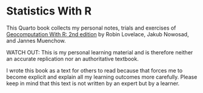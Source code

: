 
<!-- README.md is generated from README.Rmd. Please edit that file -->

# Statistics With R

<!-- badges: start -->

<!-- badges: end -->

This Quarto book collects my personal notes, trials and exercises of
[Geocomputation With R: 2nd
edition](https://www.amazon.com/Geocomputation-Chapman-Hall-Robin-Lovelace/dp/1032248882/)
by Robin Lovelace, Jakub Nowosad, and Jannes Muenchow.

WATCH OUT: This is my personal learning material and is therefore
neither an accurate replication nor an authoritative textbook.

I wrote this book as a text for others to read because that forces me to
become explicit and explain all my learning outcomes more carefully.
Please keep in mind that this text is not written by an expert but by a
learner.
